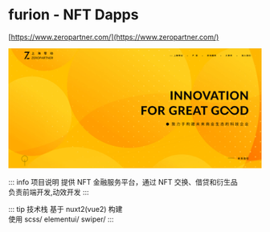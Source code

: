 # furion - NFT Dapps

[https://www.zeropartner.com/](https://www.zeropartner.com/)

![alt text](image/zp.png)

::: info 项目说明
提供 NFT 金融服务平台，通过 NFT 交换、借贷和衍生品  
负责前端开发,动效开发
:::

::: tip 技术栈
基于 nuxt2\(vue2\) 构建  
使用 scss/ elementui/ swiper/
:::
